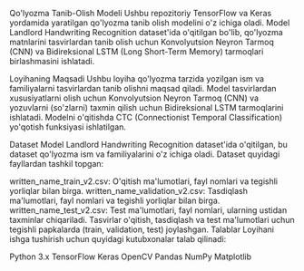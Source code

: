 Qo'lyozma Tanib-Olish Modeli
Ushbu repozitoriy TensorFlow va Keras yordamida yaratilgan qo'lyozma tanib olish modelini o'z ichiga oladi. Model Landlord Handwriting Recognition dataset'ida o'qitilgan bo'lib, qo'lyozma matnlarini tasvirlardan tanib olish uchun Konvolyutsion Neyron Tarmoq (CNN) va Bidireksional LSTM (Long Short-Term Memory) tarmoqlari birlashmasini ishlatadi.

Loyihaning Maqsadi
Ushbu loyiha qo'lyozma tarzida yozilgan ism va familiyalarni tasvirlardan tanib olishni maqsad qiladi. Model tasvirlardan xususiyatlarni olish uchun Konvolyutsion Neyron Tarmoq (CNN) va yozuvlarni (so'zlarni) taxmin qilish uchun Bidireksional LSTM tarmoqlarini ishlatadi. Modelni o'qitishda CTC (Connectionist Temporal Classification) yo'qotish funksiyasi ishlatilgan.

Dataset
Model Landlord Handwriting Recognition dataset'ida o'qitilgan, bu dataset qo'lyozma ism va familiyalarini o'z ichiga oladi. Dataset quyidagi fayllardan tashkil topgan:

written_name_train_v2.csv: O'qitish ma'lumotlari, fayl nomlari va tegishli yorliqlar bilan birga.
written_name_validation_v2.csv: Tasdiqlash ma'lumotlari, fayl nomlari va tegishli yorliqlar bilan birga.
written_name_test_v2.csv: Test ma'lumotlari, fayl nomlari, ularning ustidan taxminlar chiqariladi.
Tasvirlar o'qitish, tasdiqlash va test ma'lumotlari uchun tegishli papkalarda (train, validation, test) joylashgan.
Talablar
Loyihani ishga tushirish uchun quyidagi kutubxonalar talab qilinadi:

Python 3.x
TensorFlow
Keras
OpenCV
Pandas
NumPy
Matplotlib
